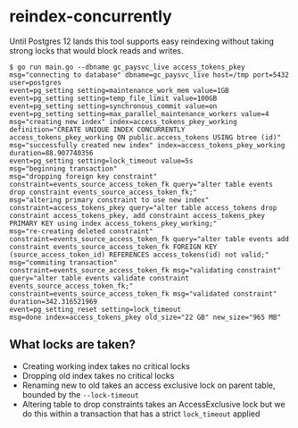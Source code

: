 # reindex-concurrently

Until Postgres 12 lands this tool supports easy reindexing without taking strong
locks that would block reads and writes.

```
$ go run main.go --dbname gc_paysvc_live access_tokens_pkey
msg="connecting to database" dbname=gc_paysvc_live host=/tmp port=5432 user=postgres                                                                                                     
event=pg_setting setting=maintenance_work_mem value=1GB                                                                                                                                  
event=pg_setting setting=temp_file_limit value=100GB                                                                                                                                      
event=pg_setting setting=synchronous_commit value=on                                                                                                                                     
event=pg_setting setting=max_parallel_maintenance_workers value=4                                                                                                                        
msg="creating new index" index=access_tokens_pkey_working definition="CREATE UNIQUE INDEX CONCURRENTLY access_tokens_pkey_working ON public.access_tokens USING btree (id)"
msg="successfully created new index" index=access_tokens_pkey_working duration=88.907740356
event=pg_setting setting=lock_timeout value=5s
msg="beginning transaction"
msg="dropping foreign key constraint" constraint=events_source_access_token_fk query="alter table events drop constraint events_source_access_token_fk;"
msg="altering primary constraint to use new index" constraint=access_tokens_pkey query="alter table access_tokens drop constraint access_tokens_pkey, add constraint access_tokens_pkey PRIMARY KEY using index access_tokens_pkey_working;"
msg="re-creating deleted constraint" constraint=events_source_access_token_fk query="alter table events add constraint events_source_access_token_fk FOREIGN KEY (source_access_token_id) REFERENCES access_tokens(id) not valid;"
msg="commiting transaction"
constraint=events_source_access_token_fk msg="validating constraint" query="alter table events validate constraint events_source_access_token_fk;"
constraint=events_source_access_token_fk msg="validated constraint" duration=342.316521969
event=pg_setting_reset setting=lock_timeout
msg=done index=access_tokens_pkey old_size="22 GB" new_size="965 MB"
```

## What locks are taken?

- Creating working index takes no critical locks
- Dropping old index takes no critical locks
- Renaming new to old takes an access exclusive lock on parent table, bounded by
  the `--lock-timeout`
- Altering table to drop constraints takes an AccessExclusive lock but we do
  this within a transaction that has a strict `lock_timeout` applied
